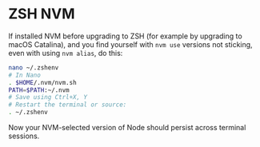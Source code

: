 # ZSH NVM

If installed NVM before upgrading to ZSH (for example by upgrading to macOS Catalina),
and you find yourself with `nvm use` versions not sticking, even with using `nvm alias`,
do this:

```sh
nano ~/.zshenv
# In Nano
. $HOME/.nvm/nvm.sh
PATH=$PATH:~/.nvm
# Save using Ctrl+X, Y
# Restart the terminal or source:
. ~/.zshenv
```

Now your NVM-selected version of Node should persist across terminal sessions.
